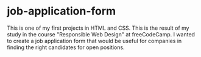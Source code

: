# job-application-form

This is one of my first projects in HTML and CSS. 
This is the result of my study in the course 
"Responsible Web Design" at freeCodeCamp. 
I wanted to create a job application form 
that would be useful for companies in finding 
the right candidates for open positions.